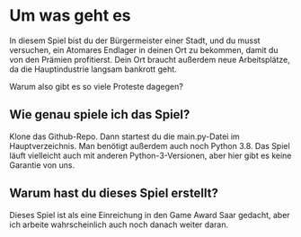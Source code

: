# Um was geht es

In diesem Spiel bist du der Bürgermeister einer Stadt, und du musst versuchen, ein Atomares Endlager in deinen Ort zu bekommen, damit du von den Prämien profitierst. Dein Ort braucht außerdem neue Arbeitsplätze, da die Hauptindustrie langsam bankrott geht.

Warum also gibt es so viele Proteste dagegen?

## Wie genau spiele ich das Spiel?

Klone das Github-Repo. Dann startest du die main.py-Datei im Hauptverzeichnis.
Man benötigt außerdem auch noch Python 3.8. Das Spiel läuft vielleicht auch mit anderen Python-3-Versionen, aber hier gibt es keine Garantie von uns.

## Warum hast du dieses Spiel erstellt?

Dieses Spiel ist als eine Einreichung in den Game Award Saar gedacht, aber ich arbeite wahrscheinlich auch noch danach weiter daran.
